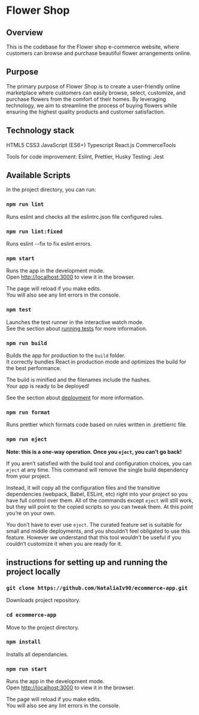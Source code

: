 # Flower Shop

## Overview

This is the codebase for the Flower shop e-commerce website, where customers can browse and purchase beautiful flower arrangements online.

## Purpose

The primary purpose of Flower Shop is to create a user-friendly online marketplace where customers can easily browse, select, customize, and purchase flowers from the comfort of their homes. By leveraging technology, we aim to streamline the process of buying flowers while ensuring the highest quality products and customer satisfaction.

## Technology stack

HTML5
CSS3
JavaScript (ES6+)
Typescript
React.js
CommerceTools

Tools for code improvement: Eslint, Prettier, Husky
Testing: Jest

## Available Scripts

In the project directory, you can run:

### `npm run lint`

Runs eslint and checks all the eslintrc.json file configured rules.

### `npm run lint:fixed`

Runs eslint --fix to fix eslint errors.

### `npm start`

Runs the app in the development mode.\
Open [http://localhost:3000](http://localhost:3000) to view it in the browser.

The page will reload if you make edits.\
You will also see any lint errors in the console.

### `npm test`

Launches the test runner in the interactive watch mode.\
See the section about [running tests](https://facebook.github.io/create-react-app/docs/running-tests) for more information.

### `npm run build`

Builds the app for production to the `build` folder.\
It correctly bundles React in production mode and optimizes the build for the best performance.

The build is minified and the filenames include the hashes.\
Your app is ready to be deployed!

See the section about [deployment](https://facebook.github.io/create-react-app/docs/deployment) for more information.

### `npm run format`

Runs prettier which formats code based on rules written in .prettierrc file.

### `npm run eject`

**Note: this is a one-way operation. Once you `eject`, you can’t go back!**

If you aren’t satisfied with the build tool and configuration choices, you can `eject` at any time. This command will remove the single build dependency from your project.

Instead, it will copy all the configuration files and the transitive dependencies (webpack, Babel, ESLint, etc) right into your project so you have full control over them. All of the commands except `eject` will still work, but they will point to the copied scripts so you can tweak them. At this point you’re on your own.

You don’t have to ever use `eject`. The curated feature set is suitable for small and middle deployments, and you shouldn’t feel obligated to use this feature. However we understand that this tool wouldn’t be useful if you couldn’t customize it when you are ready for it.

## instructions for setting up and running the project locally

### `git clone https://github.com/NataliaIv90/ecommerce-app.git`

Downloads project repository.

### `cd ecommerce-app`

Move to the project directory.

### `npm install`

Installs all dependancies.

### `npm run start`

Runs the app in the development mode.\
Open [http://localhost:3000](http://localhost:3000) to view it in the browser.

The page will reload if you make edits.\
You will also see any lint errors in the console.
